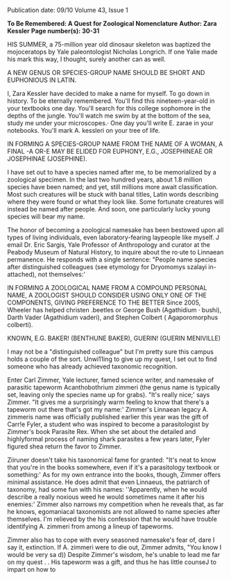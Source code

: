 Publication date: 09/10
Volume 43, Issue 1

**To Be Remembered: A Quest for Zoological Nomenclature**
**Author: Zara Kessler**
**Page number(s): 30-31**

HIS SUMMER, a 75-million 
year old dinosaur skeleton was 
baptized the mojoceratops by 
Yale paleontologist Nicholas Longrich. 
If one Yalie made his mark this way, I 
thought, surely another can as well. 

A NEW GENUS 
OR SPECIES-GROUP 
NAME SHOULD BE SHORT AND 
EUPHONIOUS IN LATIN. 

I, Zara Kessler 
have decided to 
make a name for myself. To go down 
in history. To be eternally remembered. 
You'll find this nineteen-year-old in 
your textbooks one day. You'll search for 
this college sophomore in the depths of 
the jungle. You'll watch me swim by at 
the bottom of the sea, study me under 
your microscopes.· One day you'll write 
E. zarae in your notebooks. You'll mark 
A. kessleri on your tree of life. 

IN FORMING A SPECIES-GROUP NAME 
FROM THE NAME OF A WOMAN, A FINAL 
-A OR-E MAY BE ELIDED FOR EUPHONY, 
E.G., JOSEPHINEAE OR JOSEPHINAE 
(JOSEPHINE). 

I have set out to have a species 
named after me, to be memorialized 
by a zoological specimen. In the last 
two hundred years, about 1.8 million 
species have been named; and yet, still 
millions more await classification. Most 
such creatures will be stuck with banal 
titles, Latin words describing where 
they were found or what they look like. 
Some fortunate creatures will instead 
be named after people. And soon, one 
particularly lucky young species will 
bear my name. 

The honor of becoming a zoological 
namesake has been bestowed upon 
all types of living individuals, even 
laboratory-fearing laypeople like myself. 
J email Dr. Eric Sargis, Yale Professor 
of Anthropology and curator at the 
Peabody Museum of Natural History, 
to inquire about the ro·ute to Linnaean 
permanence. He responds with a single 
sentence: "People name species after 
distinguished colleagues (see etymology 
for Dryomomys szalayi in-attached), not 
themselves:' 

IN FORMING A ZOOLOGICAL NAME 
FROM A COMPOUND PERSONAL NAME, 
A ZOOLOGIST SHOULD CONSIDER 
USING ONLY ONE OF THE COMPONENTS, 
GIVING PREFERENCE TO THE BETTER 
Since 2005, Wheeler 
has helped christen 
.beetles or George 
Bush (Agathidium 
· bushi), Darth Vader 
(Agathidium vaderi), 
and Stephen Colbert 
( Agaporomorphus 
colberti). 

KNOWN, E.G. BAKER! (BENTHUNE 
BAKER), GUERIN! (GUERIN MENIVILLE) 

I may not be a "distinguished colleague" 
but I'm pretty sure this campus holds 
a couple of the sort. Unwi11ing to give 
up my quest, I set out to find someone 
who has already achieved taxonomic 
recognition. 

Enter Carl Zimmer, Yale lecturer, 
famed science writer, and namesake of 
parasitic 
tapeworm 
Acanthobothrium 
zimmeri (the genus name is typically 
set, leaving only the species name up for 
grabs). "It's really nice;' says Zimmer. "It 
gives me a surprisingly warm feeling to 
know that there's a tapeworm out there 
that's got my name:' Zimmer's Linnaean 
legacy A. zimmeris name was officially 
published earlier this year was the 
gift of Carr!e Fyler, a student who was 
inspired to become a parasitologist by 
Zimmer's book Parasite Rex. When she 
set about the detailed and highlyformal 
process of naming shark parasites a few 
years later, Fyler figured shea return the 
favor to Zimmer. 

Ziiruner doesn't take his taxonomical 
fame for granted: "It's neat to know 
that you're in the books somewhere, 
even if it's a parasitology textbook or 
something:' As for my own entrance 
into the books, though, Zimmer offers 
minimal assistance. 
He does admit 
that even Linnaeus, the patriarch of 
taxonomy, had some fun with his names: 
''Apparently, when he would describe a 
really noxious weed he would sometimes 
name it after his enemies:' Zimmer also 
narrows my competition when he reveals 
that, as far he knows, egomaniacal 
taxonomists are not allowed to name 
species after themselves. I'm relieved 
by the his confession that he would 
have trouble identifying A. zimmeri 
from among a lineup of tapeworms. 

Zimmer also has to cope with every 
seasoned namesake's fear of, dare I say it, 
extinction. If A. zimmeri were to die out, 
Zimmer admits, "You know I would be 
very sa
d))
Despite 
Zimmer's 
wisdom, 
he's 
unable to lead me far on my quest . . 
His tapeworm was a gift, and thus he 
has little counseJ to impart on how to